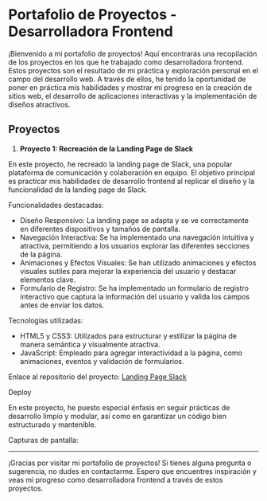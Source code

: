 # Portafolio de Proyectos - Desarrolladora Frontend

¡Bienvenido a mi portafolio de proyectos! Aquí encontrarás una recopilación de los proyectos en los que he trabajado como desarrolladora frontend. Estos proyectos son el resultado de mi práctica y exploración personal en el campo del desarrollo web. A través de ellos, he tenido la oportunidad de poner en práctica mis habilidades y mostrar mi progreso en la creación de sitios web, el desarrollo de aplicaciones interactivas y la implementación de diseños atractivos. 

## Proyectos

1. **Proyecto 1: Recreación de la Landing Page de Slack**

En este proyecto, he recreado la landing page de Slack, una popular plataforma de comunicación y colaboración en equipo. El objetivo principal es practicar mis habilidades de desarrollo frontend al replicar el diseño y la funcionalidad de la landing page de Slack.

Funcionalidades destacadas:
- Diseño Responsivo: La landing page se adapta y se ve correctamente en diferentes dispositivos y tamaños de pantalla.
- Navegación Interactiva: Se ha implementado una navegación intuitiva y atractiva, permitiendo a los usuarios explorar las diferentes secciones de la página.
- Animaciones y Efectos Visuales: Se han utilizado animaciones y efectos visuales sutiles para mejorar la experiencia del usuario y destacar elementos clave.
- Formulario de Registro: Se ha implementado un formulario de registro interactivo que captura la información del usuario y valida los campos antes de enviar los datos.

Tecnologías utilizadas:
- HTML5 y CSS3: Utilizados para estructurar y estilizar la página de manera semántica y visualmente atractiva.
- JavaScript: Empleado para agregar interactividad a la página, como animaciones, eventos y validación de formularios.

Enlace al repositorio del proyecto: [Landing Page Slack](https://github.com/laura13294/Portfolio/tree/main/1.%20Landing%20Slack)

Deploy

En este proyecto, he puesto especial énfasis en seguir prácticas de desarrollo limpio y modular, así como en garantizar un código bien estructurado y mantenible.

Capturas de pantalla:


---

¡Gracias por visitar mi portafolio de proyectos! Si tienes alguna pregunta o sugerencia, no dudes en contactarme. Espero que encuentres inspiración y veas mi progreso como desarrolladora frontend a través de estos proyectos.

